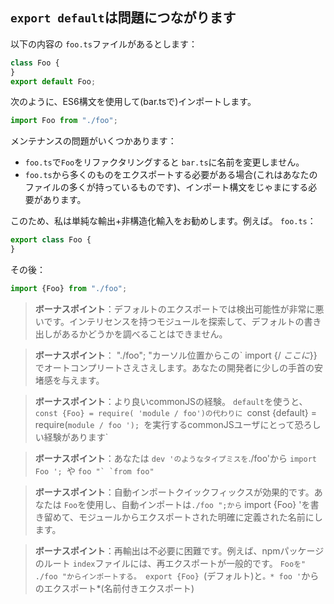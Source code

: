 ## `export default`は問題につながります

以下の内容の `foo.ts`ファイルがあるとします：

```ts
class Foo {
}
export default Foo;
```

次のように、ES6構文を使用して(bar.tsで)インポートします。

```ts
import Foo from "./foo";
```

メンテナンスの問題がいくつかあります：
* `foo.ts`で`Foo`をリファクタリングすると `bar.ts`に名前を変更しません。
* `foo.ts`から多くのものをエクスポートする必要がある場合(これはあなたのファイルの多くが持っているものです)、インポート構文をじゃまにする必要があります。

このため、私は単純な輸出+非構造化輸入をお勧めします。例えば。 `foo.ts`：

```ts
export class Foo {
}
```
その後：

```ts
import {Foo} from "./foo";
```

> **ボーナスポイント**：デフォルトのエクスポートでは検出可能性が非常に悪いです。インテリセンスを持つモジュールを探索して、デフォルトの書き出しがあるかどうかを調べることはできません。

> **ボーナスポイント**： "./foo"; "カーソル位置からこの` import {/ *ここに*}}でオートコンプリートさえさえします。あなたの開発者に少しの手首の安堵感を与えます。

> **ボーナスポイント**：より良いcommonJSの経験。 `default`を使うと、`const {Foo} = require( 'module / foo')の代わりに `const {default} = require(`module / foo '); `を実行するcommonJSユーザにとって恐ろしい経験があります`

> **ボーナスポイント**：あなたは `dev 'のようなタイプミスを`./foo'から ``import Foo '; ``や ``foo "` `from foo" ``

> **ボーナスポイント**：自動インポートクイックフィックスが効果的です。あなたは `Foo`を使用し、自動インポートは`./foo ";から` import {Foo} 'を書き留めて、モジュールからエクスポートされた明確に定義された名前にします。

> **ボーナスポイント**：再輸出は不必要に困難です。例えば、npmパッケージのルート `index`ファイルには、再エクスポートが一般的です。 `Fooを" ./foo "からインポートする。 export {Foo} `(デフォルト)と`。* foo '`からのエクスポート*(名前付きエクスポート)
